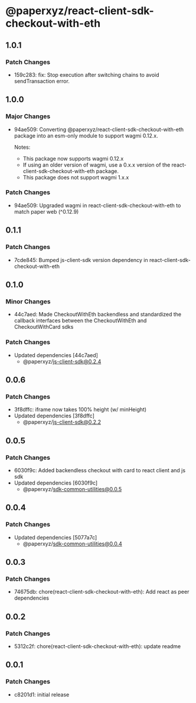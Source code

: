 # @paperxyz/react-client-sdk-checkout-with-eth

## 1.0.1

### Patch Changes

- 159c283: fix: Stop execution after switching chains to avoid sendTransaction error.

## 1.0.0

### Major Changes

- 94ae509: Converting @paperxyz/react-client-sdk-checkout-with-eth package into an esm-only module to support wagmi 0.12.x.

  Notes:

  - This package now supports wagmi 0.12.x
  - If using an older version of wagmi, use a 0.x.x version of the react-client-sdk-checkout-with-eth package.
  - This package does not support wagmi 1.x.x

### Patch Changes

- 94ae509: Upgraded wagmi in react-client-sdk-checkout-with-eth to match paper web (^0.12.9)

## 0.1.1

### Patch Changes

- 7cde845: Bumped js-client-sdk version dependency in react-client-sdk-checkout-with-eth

## 0.1.0

### Minor Changes

- 44c7aed: Made CheckoutWithEth backendless and standardized the callback interfaces between the CheckoutWithEth and CheckoutWithCard sdks

### Patch Changes

- Updated dependencies [44c7aed]
  - @paperxyz/js-client-sdk@0.2.4

## 0.0.6

### Patch Changes

- 3f8dffc: iframe now takes 100% height (w/ minHeight)
- Updated dependencies [3f8dffc]
  - @paperxyz/js-client-sdk@0.2.2

## 0.0.5

### Patch Changes

- 6030f9c: Added backendless checkout with card to react client and js sdk
- Updated dependencies [6030f9c]
  - @paperxyz/sdk-common-utilities@0.0.5

## 0.0.4

### Patch Changes

- Updated dependencies [5077a7c]
  - @paperxyz/sdk-common-utilities@0.0.4

## 0.0.3

### Patch Changes

- 74675db: chore(react-client-sdk-checkout-with-eth): Add react as peer dependencies

## 0.0.2

### Patch Changes

- 5312c2f: chore(react-client-sdk-checkout-with-eth): update readme

## 0.0.1

### Patch Changes

- c8201d1: initial release
